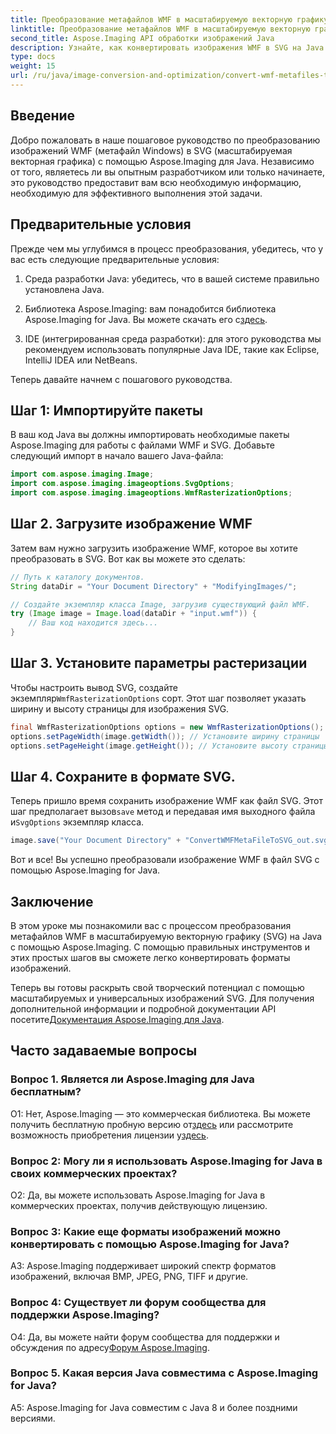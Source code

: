 ```yaml
---
title: Преобразование метафайлов WMF в масштабируемую векторную графику
linktitle: Преобразование метафайлов WMF в масштабируемую векторную графику
second_title: Aspose.Imaging API обработки изображений Java
description: Узнайте, как конвертировать изображения WMF в SVG на Java с помощью Aspose.Imaging. Следуйте нашему пошаговому руководству для эффективного преобразования форматов изображений.
type: docs
weight: 15
url: /ru/java/image-conversion-and-optimization/convert-wmf-metafiles-to-scalable-vector-graphics/
---
```

## Введение

Добро пожаловать в наше пошаговое руководство по преобразованию изображений WMF (метафайл Windows) в SVG (масштабируемая векторная графика) с помощью Aspose.Imaging для Java. Независимо от того, являетесь ли вы опытным разработчиком или только начинаете, это руководство предоставит вам всю необходимую информацию, необходимую для эффективного выполнения этой задачи.

## Предварительные условия

Прежде чем мы углубимся в процесс преобразования, убедитесь, что у вас есть следующие предварительные условия:

1. Среда разработки Java: убедитесь, что в вашей системе правильно установлена Java.

2.  Библиотека Aspose.Imaging: вам понадобится библиотека Aspose.Imaging for Java. Вы можете скачать его с[здесь](https://releases.aspose.com/imaging/java/).

3. IDE (интегрированная среда разработки): для этого руководства мы рекомендуем использовать популярные Java IDE, такие как Eclipse, IntelliJ IDEA или NetBeans.

Теперь давайте начнем с пошагового руководства.

## Шаг 1: Импортируйте пакеты

В ваш код Java вы должны импортировать необходимые пакеты Aspose.Imaging для работы с файлами WMF и SVG. Добавьте следующий импорт в начало вашего Java-файла:

```java
import com.aspose.imaging.Image;
import com.aspose.imaging.imageoptions.SvgOptions;
import com.aspose.imaging.imageoptions.WmfRasterizationOptions;
```

## Шаг 2. Загрузите изображение WMF

Затем вам нужно загрузить изображение WMF, которое вы хотите преобразовать в SVG. Вот как вы можете это сделать:

```java
// Путь к каталогу документов.
String dataDir = "Your Document Directory" + "ModifyingImages/";

// Создайте экземпляр класса Image, загрузив существующий файл WMF.
try (Image image = Image.load(dataDir + "input.wmf")) {
    // Ваш код находится здесь...
}
```

## Шаг 3. Установите параметры растеризации

 Чтобы настроить вывод SVG, создайте экземпляр`WmfRasterizationOptions` сорт. Этот шаг позволяет указать ширину и высоту страницы для изображения SVG.

```java
final WmfRasterizationOptions options = new WmfRasterizationOptions();
options.setPageWidth(image.getWidth()); // Установите ширину страницы
options.setPageHeight(image.getHeight()); // Установите высоту страницы
```

## Шаг 4. Сохраните в формате SVG.

 Теперь пришло время сохранить изображение WMF как файл SVG. Этот шаг предполагает вызов`save` метод и передавая имя выходного файла и`SvgOptions` экземпляр класса.

```java
image.save("Your Document Directory" + "ConvertWMFMetaFileToSVG_out.svg", new SvgOptions() {{ setVectorRasterizationOptions(options); }});
```

Вот и все! Вы успешно преобразовали изображение WMF в файл SVG с помощью Aspose.Imaging for Java.

## Заключение

В этом уроке мы познакомили вас с процессом преобразования метафайлов WMF в масштабируемую векторную графику (SVG) на Java с помощью Aspose.Imaging. С помощью правильных инструментов и этих простых шагов вы сможете легко конвертировать форматы изображений. 

 Теперь вы готовы раскрыть свой творческий потенциал с помощью масштабируемых и универсальных изображений SVG. Для получения дополнительной информации и подробной документации API посетите[Документация Aspose.Imaging для Java](https://reference.aspose.com/imaging/java/).

## Часто задаваемые вопросы

### Вопрос 1. Является ли Aspose.Imaging для Java бесплатным?

 О1: Нет, Aspose.Imaging — это коммерческая библиотека. Вы можете получить бесплатную пробную версию от[здесь](https://releases.aspose.com/) или рассмотрите возможность приобретения лицензии у[здесь](https://purchase.aspose.com/buy).

### Вопрос 2: Могу ли я использовать Aspose.Imaging for Java в своих коммерческих проектах?

О2: Да, вы можете использовать Aspose.Imaging for Java в коммерческих проектах, получив действующую лицензию.

### Вопрос 3: Какие еще форматы изображений можно конвертировать с помощью Aspose.Imaging for Java?

A3: Aspose.Imaging поддерживает широкий спектр форматов изображений, включая BMP, JPEG, PNG, TIFF и другие.

### Вопрос 4: Существует ли форум сообщества для поддержки Aspose.Imaging?

 О4: Да, вы можете найти форум сообщества для поддержки и обсуждения по адресу[Форум Aspose.Imaging](https://forum.aspose.com/).

### Вопрос 5. Какая версия Java совместима с Aspose.Imaging for Java?

A5: Aspose.Imaging for Java совместим с Java 8 и более поздними версиями.